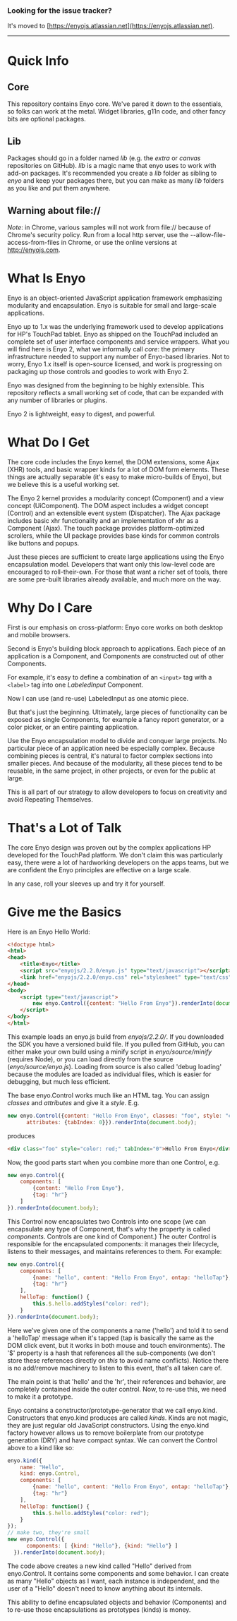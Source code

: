 ### Looking for the issue tracker?
It's moved to [https://enyojs.atlassian.net](https://enyojs.atlassian.net).

---

# Quick Info

## Core

This repository contains Enyo core. We've pared it down to the essentials, so folks can work at the metal. Widget libraries, g11n code, and other fancy bits are optional packages.

## Lib

Packages should go in a folder named _lib_ (e.g. the _extra_ or _canvas_ repositories on GitHub). _lib_ is a magic name that enyo uses to work with add-on packages. It's recommended you create a _lib_ folder as sibling to _enyo_ and keep your packages there, but you can make as many _lib_ folders as you like and put them anywhere.

## Warning about file://

_Note_: in Chrome, various samples will not work from file:// because of Chrome's security policy. Run from a local http server, use the --allow-file-access-from-files in Chrome, or use the online versions at http://enyojs.com.

# What Is Enyo

Enyo is an object-oriented JavaScript application framework emphasizing modularity and encapsulation. Enyo is suitable for small and large-scale applications.

Enyo up to 1.x was the underlying framework used to develop applications for HP's TouchPad tablet. Enyo as shipped on the TouchPad included an complete set of user interface components and service wrappers. What you will find here is Enyo 2, what we informally call _core_: the primary infrastructure needed to support any number of Enyo-based libraries. Not to worry, Enyo 1.x itself is open-source licensed, and work is progressing on packaging up those controls and goodies to work with Enyo 2.

Enyo was designed from the beginning to be highly extensible. This repository reflects a small working set of code, that can be expanded with any number of libraries or plugins.

Enyo 2 is lightweight, easy to digest, and powerful.

# What Do I Get

The core code includes the Enyo kernel, the DOM extensions, some Ajax (XHR) tools, and basic wrapper kinds for a lot of DOM form elements. These things are actually separable (it's easy to make micro-builds of Enyo), but we believe this is a useful working set.

The Enyo 2 kernel provides a modularity concept (Component) and a view concept (UiComponent). The DOM aspect includes a widget concept (Control) and an extensible event system (Dispatcher). The Ajax package includes basic xhr functionality and an implementation of xhr as a Component (Ajax).  The touch package provides platform-optimized scrollers, while the UI package provides base kinds for common controls like buttons and popups.

Just these pieces are sufficient to create large applications using the Enyo encapsulation model. Developers that want only this low-level code are encouraged to roll-their-own. For those that want a richer set of tools, there are some pre-built libraries already available, and much more on the way.

# Why Do I Care

First is our emphasis on cross-platform: Enyo core works on both desktop and mobile browsers.

Second is Enyo's building block approach to applications. Each piece of an application is a Component, and Components are constructed out of other Components.

For example, it's easy to define a combination of an `<input>` tag with a `<label>` tag into one _LabeledInput_ Component.

Now I can use (and re-use) LabeledInput as one atomic piece.

But that's just the beginning. Ultimately, large pieces of functionality can be exposed as single Components, for example a fancy report generator, or a color picker, or an entire painting application.

Use the Enyo encapsulation model to divide and conquer large projects. No particular piece of an application need be especially complex. Because combining pieces is central, it's natural to factor complex sections into smaller pieces. And because of the modularity, all these pieces tend to be reusable, in the same project, in other projects, or even for the public at large.

This is all part of our strategy to allow developers to focus on creativity and avoid Repeating Themselves.

# That's a Lot of Talk

The core Enyo design was proven out by the complex applications HP developed for the TouchPad platform. We don't claim this was particularly easy, there were a lot of hardworking developers on the apps teams, but we are confident the Enyo principles are effective on a large scale.

In any case, roll your sleeves up and try it for yourself.

# Give me the Basics

Here is an Enyo Hello World:

```html
<!doctype html>
<html>
<head>
	<title>Enyo</title>
	<script src="enyojs/2.2.0/enyo.js" type="text/javascript"></script>
	<link href="enyojs/2.2.0/enyo.css" rel="stylesheet" type="text/css" />
</head>
<body>
	<script type="text/javascript">
		new enyo.Control({content: "Hello From Enyo"}).renderInto(document.body);
	</script>
</body>
</html>
```

This example loads an enyo.js build from _enyojs/2.2.0/_. If you downloaded the SDK you have a versioned build file. If you pulled from GitHub, you can either make your own build using a minify script in _enyo/source/minify_ (requires Node), or you can load directly from the source (_enyo/source/enyo.js_). Loading from source is also called 'debug loading' because the modules are loaded as individual files, which is easier for debugging, but much less efficient.

The base enyo.Control works much like an HTML tag. You can assign _classes_ and _attributes_ and give it a _style_. E.g.

```javascript
new enyo.Control({content: "Hello From Enyo", classes: "foo", style: "color: red",
      attributes: {tabIndex: 0}}).renderInto(document.body);
```

produces

```html
<div class="foo" style="color: red;" tabIndex="0">Hello From Enyo</div>
```

Now, the good parts start when you combine more than one Control, e.g.

```javascript
new enyo.Control({
	components: [
		{content: "Hello From Enyo"},
		{tag: "hr"}
	]
}).renderInto(document.body);
```

This Control now encapsulates two Controls into one scope (we can encapsulate any type of Component, that's why the property is called _components_. Controls are one kind of Component.) The outer Control is responsible for the encapsulated components: it manages their lifecycle, listens to their messages, and maintains references to them. For example:

```javascript
new enyo.Control({
	components: [
		{name: "hello", content: "Hello From Enyo", ontap: "helloTap"},
		{tag: "hr"}
	],
	helloTap: function() {
		this.$.hello.addStyles("color: red");
	}
}).renderInto(document.body);
```

Here we've given one of the components a name ('hello') and told it to send a 'helloTap' message when it's tapped (tap is basically the same as the DOM click event, but it works in both mouse and touch environments). The '$' property is a hash that references all the sub-components (we don't store these references directly on _this_ to avoid name conflicts). Notice there is no add/remove machinery to listen to this event, that's all taken care of.

The main point is that 'hello' and the 'hr', their references and behavior, are completely contained inside the outer control. Now, to re-use this, we need to make it a prototype.

Enyo contains a constructor/prototype-generator that we call enyo.kind. Constructors that enyo.kind produces are called _kinds_. Kinds are not magic, they are just regular old JavaScript constructors. Using the enyo.kind factory however allows us to remove boilerplate from our prototype generation (DRY) and have compact syntax. We can convert the Control above to a kind like so:

```javascript
enyo.kind({
	name: "Hello",
	kind: enyo.Control,
	components: [
		{name: "hello", content: "Hello From Enyo", ontap: "helloTap"},
		{tag: "hr"}
	],
	helloTap: function() {
		this.$.hello.addStyles("color: red");
	}
});
// make two, they're small
new enyo.Control({
      components: [ {kind: "Hello"}, {kind: "Hello"} ]
  }).renderInto(document.body);
```

The code above creates a new kind called "Hello" derived from enyo.Control. It contains some components and some behavior. I can create as many "Hello" objects as I want, each instance is independent, and the user of a "Hello" doesn't need to know anything about its internals.

This ability to define encapsulated objects and behavior (Components) and to re-use those encapsulations as prototypes (kinds) is money.
